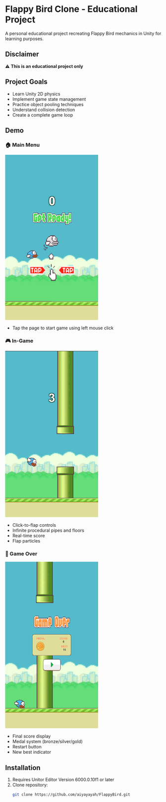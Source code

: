 # Flappy Bird Clone - Educational Project

A personal educational project recreating Flappy Bird mechanics in Unity for learning purposes.

## Disclaimer
⚠️ **This is an educational project only**  

## Project Goals
- Learn Unity 2D physics
- Implement game state management
- Practice object pooling techniques
- Understand collision detection
- Create a complete game loop

##  Demo
### 🏠 Main Menu
<img src="mainmenu.png" width="300" alt="Main Menu Screen">

- Tap the page to start game using left mouse click


### 🎮 In-Game
<img src="ingame.png" width="300" alt="Gameplay Screen">

- Click-to-flap controls
- Infinite procedural pipes and floors
- Real-time score
- Flap particles

### 🏁 Game Over
<img src="gameover.png" width="300" alt="Game Over Screen">

- Final score display
- Medal system (bronze/silver/gold)
- Restart button
- New best indicator

  
## Installation
1. Requires Unitor Editor Version 6000.0.10f1 or later
2. Clone repository:
   ```bash
   git clone https://github.com/aiyayayah/FlappyBird.git
